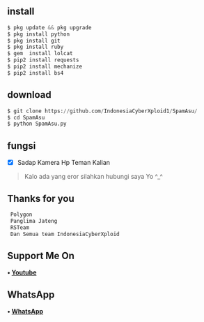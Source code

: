## install
```python
$ pkg update && pkg upgrade
$ pkg install python
$ pkg install git
$ pkg install ruby
$ gem  install lolcat
$ pip2 install requests 
$ pip2 install mechanize 
$ pip2 install bs4
```

## download
```python
$ git clone https://github.com/IndonesiaCyberXploid1/SpamAsu/
$ cd SpamAsu
$ python SpamAsu.py
```

## fungsi
- [x] Sadap Kamera Hp Teman Kalian 

> Kalo ada yang eror silahkan hubungi saya Yo ^_^

## Thanks for you
```php
 Polygon
 Panglima Jateng
 RSTeam
 Dan Semua team IndonesiaCyberXploid
```
## Support Me On
<b>• [Youtube](https://youtube.com/channel/UCLgsOkTQlyixvUHia5pTA3w)</b>
</br>
## WhatsApp
<b>• [WhatsApp](https://api.whatsapp.com/send?phone=+62812-1229-9176&text=Assalamualaikum)</b>
<br>
